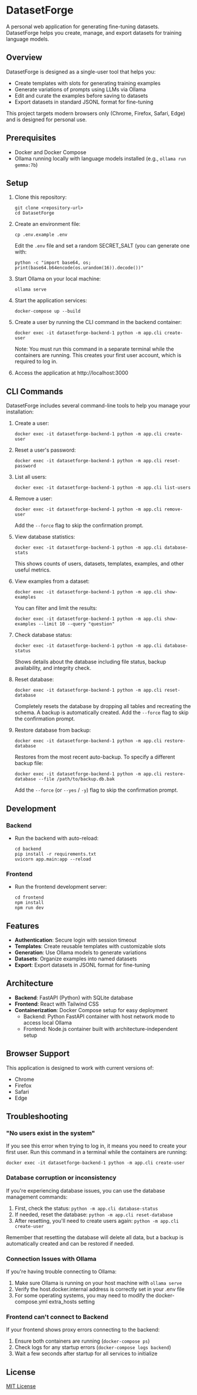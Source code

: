 # DatasetForge

A personal web application for generating fine-tuning datasets. DatasetForge helps you create, manage, and export datasets for training language models.

## Overview

DatasetForge is designed as a single-user tool that helps you:

- Create templates with slots for generating training examples
- Generate variations of prompts using LLMs via Ollama
- Edit and curate the examples before saving to datasets
- Export datasets in standard JSONL format for fine-tuning

This project targets modern browsers only (Chrome, Firefox, Safari, Edge) and is designed for personal use.

## Prerequisites

- Docker and Docker Compose
- Ollama running locally with language models installed (e.g., `ollama run gemma:7b`)

## Setup

1. Clone this repository:
   ```
   git clone <repository-url>
   cd DatasetForge
   ```

2. Create an environment file:
   ```
   cp .env.example .env
   ```
   
   Edit the `.env` file and set a random SECRET_SALT (you can generate one with: 
   ```
   python -c "import base64, os; print(base64.b64encode(os.urandom(16)).decode())"
   ```

3. Start Ollama on your local machine:
   ```
   ollama serve
   ```

4. Start the application services:
   ```
   docker-compose up --build
   ```

5. Create a user by running the CLI command in the backend container:
   ```
   docker exec -it datasetforge-backend-1 python -m app.cli create-user
   ```
   Note: You must run this command in a separate terminal while the containers are running. This creates your first user account, which is required to log in.

6. Access the application at http://localhost:3000

## CLI Commands

DatasetForge includes several command-line tools to help you manage your installation:

1. Create a user:
   ```
   docker exec -it datasetforge-backend-1 python -m app.cli create-user
   ```

2. Reset a user's password:
   ```
   docker exec -it datasetforge-backend-1 python -m app.cli reset-password
   ```

3. List all users:
   ```
   docker exec -it datasetforge-backend-1 python -m app.cli list-users
   ```

4. Remove a user:
   ```
   docker exec -it datasetforge-backend-1 python -m app.cli remove-user
   ```
   Add the `--force` flag to skip the confirmation prompt.

5. View database statistics:
   ```
   docker exec -it datasetforge-backend-1 python -m app.cli database-stats
   ```
   This shows counts of users, datasets, templates, examples, and other useful metrics.

6. View examples from a dataset:
   ```
   docker exec -it datasetforge-backend-1 python -m app.cli show-examples
   ```
   You can filter and limit the results:
   ```
   docker exec -it datasetforge-backend-1 python -m app.cli show-examples --limit 10 --query "question"
   ```

7. Check database status:
   ```
   docker exec -it datasetforge-backend-1 python -m app.cli database-status
   ```
   Shows details about the database including file status, backup availability, and integrity check.

8. Reset database:
   ```
   docker exec -it datasetforge-backend-1 python -m app.cli reset-database
   ```
   Completely resets the database by dropping all tables and recreating the schema. A backup is automatically created.
   Add the `--force` flag to skip the confirmation prompt.

9. Restore database from backup:
   ```
   docker exec -it datasetforge-backend-1 python -m app.cli restore-database
   ```
   Restores from the most recent auto-backup. To specify a different backup file:
   ```
   docker exec -it datasetforge-backend-1 python -m app.cli restore-database --file /path/to/backup.db.bak
   ```
   Add the `--force` (or `--yes` / `-y`) flag to skip the confirmation prompt.

## Development

### Backend

- Run the backend with auto-reload:
  ```
  cd backend
  pip install -r requirements.txt
  uvicorn app.main:app --reload
  ```

### Frontend

- Run the frontend development server:
  ```
  cd frontend
  npm install
  npm run dev
  ```

## Features

- **Authentication**: Secure login with session timeout
- **Templates**: Create reusable templates with customizable slots
- **Generation**: Use Ollama models to generate variations
- **Datasets**: Organize examples into named datasets
- **Export**: Export datasets in JSONL format for fine-tuning

## Architecture

- **Backend**: FastAPI (Python) with SQLite database
- **Frontend**: React with Tailwind CSS
- **Containerization**: Docker Compose setup for easy deployment
  - Backend: Python FastAPI container with host network mode to access local Ollama
  - Frontend: Node.js container built with architecture-independent setup

## Browser Support

This application is designed to work with current versions of:
- Chrome
- Firefox
- Safari
- Edge

## Troubleshooting

### "No users exist in the system"
If you see this error when trying to log in, it means you need to create your first user. Run this command in a terminal while the containers are running:
```
docker exec -it datasetforge-backend-1 python -m app.cli create-user
```

### Database corruption or inconsistency
If you're experiencing database issues, you can use the database management commands:
1. First, check the status: `python -m app.cli database-status`
2. If needed, reset the database: `python -m app.cli reset-database`
3. After resetting, you'll need to create users again: `python -m app.cli create-user`

Remember that resetting the database will delete all data, but a backup is automatically created and can be restored if needed.

### Connection Issues with Ollama
If you're having trouble connecting to Ollama:
1. Make sure Ollama is running on your host machine with `ollama serve`
2. Verify the host.docker.internal address is correctly set in your .env file
3. For some operating systems, you may need to modify the docker-compose.yml extra_hosts setting

### Frontend can't connect to Backend
If your frontend shows proxy errors connecting to the backend:
1. Ensure both containers are running (`docker-compose ps`)
2. Check logs for any startup errors (`docker-compose logs backend`)
3. Wait a few seconds after startup for all services to initialize

## License

[MIT License](LICENSE)